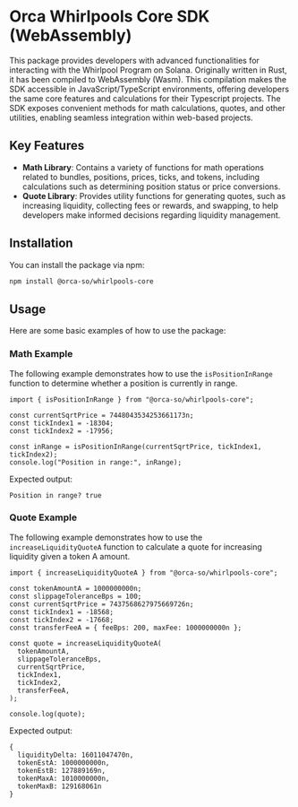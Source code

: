# Orca Whirlpools Core SDK (WebAssembly)
This package provides developers with advanced functionalities for interacting with the Whirlpool Program on Solana. Originally written in Rust, it has been compiled to WebAssembly (Wasm). This compilation makes the SDK accessible in JavaScript/TypeScript environments, offering developers the same core features and calculations for their Typescript projects. The SDK exposes convenient methods for math calculations, quotes, and other utilities, enabling seamless integration within web-based projects.

## Key Features
- **Math Library**: Contains a variety of functions for math operations related to bundles, positions, prices, ticks, and tokens, including calculations such as determining position status or price conversions.
- **Quote Library**: Provides utility functions for generating quotes, such as increasing liquidity, collecting fees or rewards, and swapping, to help developers make informed decisions regarding liquidity management.

## Installation
You can install the package via npm:
```bash
npm install @orca-so/whirlpools-core
```

## Usage
Here are some basic examples of how to use the package:

### Math Example
The following example demonstrates how to use the `isPositionInRange` function to determine whether a position is currently in range.

```tsx
import { isPositionInRange } from "@orca-so/whirlpools-core";

const currentSqrtPrice = 7448043534253661173n;
const tickIndex1 = -18304;
const tickIndex2 = -17956;

const inRange = isPositionInRange(currentSqrtPrice, tickIndex1, tickIndex2);
console.log("Position in range:", inRange);
```

Expected output:
```
Position in range? true
```

### Quote Example
The following example demonstrates how to use the `increaseLiquidityQuoteA` function to calculate a quote for increasing liquidity given a token A amount.

```tsx
import { increaseLiquidityQuoteA } from "@orca-so/whirlpools-core";

const tokenAmountA = 1000000000n;
const slippageToleranceBps = 100;
const currentSqrtPrice = 7437568627975669726n;
const tickIndex1 = -18568;
const tickIndex2 = -17668;
const transferFeeA = { feeBps: 200, maxFee: 1000000000n };

const quote = increaseLiquidityQuoteA(
  tokenAmountA,
  slippageToleranceBps,
  currentSqrtPrice,
  tickIndex1,
  tickIndex2,
  transferFeeA,
);

console.log(quote);
```

Expected output:
```
{
  liquidityDelta: 16011047470n,
  tokenEstA: 1000000000n,
  tokenEstB: 127889169n,
  tokenMaxA: 1010000000n,
  tokenMaxB: 129168061n
}
```